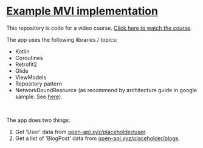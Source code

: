 <h1><a href="https://codingwithmitch.com/courses/model-view-intent-mvi-architecture/" target="_blank">Example MVI implementation</a></h1>
<p>This repository is code for a video course. <a href="https://codingwithmitch.com/courses/model-view-intent-mvi-architecture/" target="_blank">Click here to watch the course</a>.</p>
<p>The app uses the following libraries / topics:</p>
<ul>
	<li>Kotlin</li>
	<li>Coroutines</li>
	<li>Retrofit2</li>
	<li>Glide</li>
	<li>ViewModels</li>
	<li>Repository pattern</li>
	<li>NetworkBoundResource (as recommend by architecture guide in google sample. See <a href="https://github.com/googlesamples/android-architecture-components/blob/master/GithubBrowserSample/app/src/main/java/com/android/example/github/repository/NetworkBoundResource.kt" target="_blank">here</a>).</li>
</ul>
<br>
<p>The app does two things:</p>
<ol>
	<li>Get 'User' data from <a href="https://open-api.xyz/placeholder/user" target="_blank">open-api.xyz/placeholder/user</a>.</li>
	<li>Get a list of 'BlogPost' data from <a href="https://open-api.xyz/placeholder/blogs" target="_blank">open-api.xyz/placeholder/blogs</a>.</li>
</ol>
<br>
<p></p>
